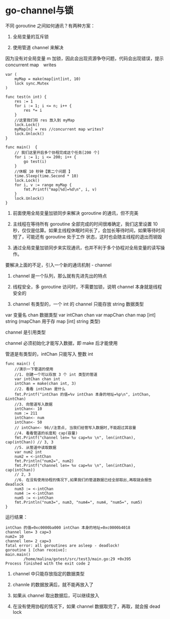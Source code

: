 # go-channel与锁

不同 goroutine 之间如何通讯？有两种方案：

1. 全局变量的互斥锁

2. 使用管道 channel 来解决

因为没有对全局变量 m 加锁，因此会出现资源争夺问题，代码会出现错误，提示 concurrent map　writes

```
var (
    myMap = make(map[int]int, 10)
    lock sync.Mutex
)

func test(n int) {
    res := 1
    for i := 1; i <= n; i++ {
        res *= i
    }
    //这里我们将 res 放入到 myMap
    lock.Lock()
    myMap[n] = res //concurrent map writes?
    lock.Unlock()
}

func main()  {
    // 我们这里开启多个协程完成这个任务[200 个]
    for i := 1; i <= 200; i++ {
        go test(i)
    }
    //休眠 10 秒钟【第二个问题 】
    time.Sleep(time.Second * 10)
    lock.Lock()
    for i, v := range myMap {
        fmt.Printf("map[%d]=%d\n", i, v)
    }
    lock.Unlock()
}
```

1) 前面使用全局变量加锁同步来解决 goroutine 的通讯，但不完美

2) 主线程在等待所有 goroutine 全部完成的时间很难确定，我们这里设置 10 秒，仅仅是估算。如果主线程休眠时间长了，会加长等待时间，如果等待时间短了，可能还有 goroutine 处于工作
状态，这时也会随主线程的退出而销毁

3) 通过全局变量加锁同步来实现通讯，也并不利于多个协程对全局变量的读写操作。

要解决上面的不足，引入一个新的通讯机制 - channel

1) channel 是一个队列，那么就有先进先出的特点

2) 线程安全，多 goroutine 访问时，不需要加锁，说明 channel 本身就是线程安全的

3) channel 有类型的，一个 int 的 channel 只能存放 string 数据类型

var 变量名 chan 数据类型
var intChan chan
var mapChan chan map [int] string (mapChan 用于存 map [int] string 类型)

channel 是引用类型

channel 必须初始化才能写入数据，即 make 后才能使用

管道是有类型的，intChan 只能写入 整数 int

```
func main() {
    //演示一下管道的使用
    //1. 创建一个可以存放 3 个 int 类型的管道
    var intChan chan int
    intChan = make(chan int, 3)
    //2. 看看 intChan 是什么
    fmt.Printf("intChan 的值=%v intChan 本身的地址=%p\n", intChan, &intChan)
    //3. 向管道写入数据
    intChan<- 10
    num := 211
    intChan<- num
    intChan<- 50
    // intChan<- 98//注意点, 当我们给管写入数据时,不能超过其容量
    //4. 看看管道的长度和 cap(容量)
    fmt.Printf("channel len= %v cap=%v \n", len(intChan), cap(intChan)) // 3, 3
    //5. 从管道中读取数据
    var num2 int
    num2 = <-intChan
    fmt.Println("num2=", num2)
    fmt.Printf("channel len= %v cap=%v \n", len(intChan), cap(intChan))
    // 2, 3
    //6. 在没有使用协程的情况下,如果我们的管道数据已经全部取出,再取就会报告 deadlock
    num3 := <-intChan
    num4 := <-intChan
    num5 := <-intChan
    fmt.Println("num3=", num3, "num4=", num4, "num5=", num5)
}
```

运行结果：
```
intChan 的值=0xc0000ba000 intChan 本身的地址=0xc0000b4018
channel len= 3 cap=3 
num2= 10
channel len= 2 cap=3 
fatal error: all goroutines are asleep - deadlock!
goroutine 1 [chan receive]:
main.main()
        /home/malina/gotest/src/test3/main.go:29 +0x395
Process finished with the exit code 2
```

1) channel 中只能存放指定的数据类型

2) channle 的数据放满后，就不能再放入了

3) 如果从 channel 取出数据后，可以继续放入

4) 在没有使用协程的情况下，如果 channel 数据取完了，再取，就会报 dead lock
